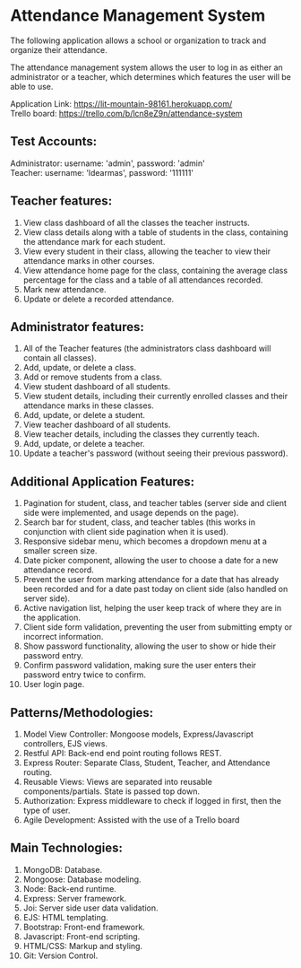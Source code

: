 # Attendance Management System

The following application allows a school or organization to track and organize their attendance.

The attendance management system allows the user to log in as either an administrator or a teacher, which determines which features the user will be able to use.

Application Link: https://lit-mountain-98161.herokuapp.com/ </br>
Trello board: https://trello.com/b/lcn8eZ9n/attendance-system

## Test Accounts:

Administrator: username: 'admin', password: 'admin'</br>
Teacher: username: 'ldearmas', password: '111111'

## Teacher features:
1. View class dashboard of all the classes the teacher instructs.
2. View class details along with a table of students in the class, containing the attendance mark for each student.
3. View every student in their class, allowing the teacher to view their attendance marks in other courses.
4. View attendance home page for the class, containing the average class percentage for the class and a table of all attendances recorded.
5. Mark new attendance.
6. Update or delete a recorded attendance.

## Administrator features:
1. All of the Teacher features (the administrators class dashboard will contain all classes).
2. Add, update, or delete a class.
3. Add or remove students from a class.
4. View student dashboard of all students.
5. View student details, including their currently enrolled classes and their attendance marks in these classes.
6. Add, update, or delete a student.
7. View teacher dashboard of all students.
8. View teacher details, including the classes they currently teach.
9. Add, update, or delete a teacher.
10. Update a teacher's password (without seeing their previous password).


## Additional Application Features:
1. Pagination for student, class, and teacher tables (server side and client side were implemented, and usage depends on the page).
2. Search bar for student, class, and teacher tables (this works in conjunction with client side pagination when it is used).
3. Responsive sidebar menu, which becomes a dropdown menu at a smaller screen size.
4. Date picker component, allowing the user to choose a date for a new attendance record. 
5. Prevent the user from marking attendance for a date that has already been recorded and for a date past today on client side (also handled on server side).
6. Active navigation list, helping the user keep track of where they are in the application.
7. Client side form validation, preventing the user from submitting empty or incorrect information.
8. Show password functionality, allowing the user to show or hide their password entry.
9. Confirm password validation, making sure the user enters their password entry twice to confirm.
10. User login page.

## Patterns/Methodologies:
1. Model View Controller: Mongoose models, Express/Javascript controllers, EJS views.
2. Restful API: Back-end end point routing follows REST.
3. Express Router: Separate Class, Student, Teacher, and Attendance routing.
4. Reusable Views: Views are separated into reusable components/partials. State is passed top down.
5. Authorization: Express middleware to check if logged in first, then the type of user.
6. Agile Development: Assisted with the use of a Trello board

## Main Technologies:
1. MongoDB: Database.
2. Mongoose: Database modeling.
3. Node: Back-end runtime.
4. Express: Server framework.
5. Joi: Server side user data validation.
6. EJS: HTML templating.
7. Bootstrap: Front-end framework.
8. Javascript: Front-end scripting.
9. HTML/CSS: Markup and styling.
10. Git: Version Control.
